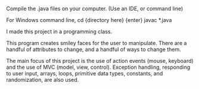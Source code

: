 Compile the .java files on your computer.
(Use an IDE, or command line)

For Windows command line, cd {directory here} {enter} javac *.java

I made this project in a programming class.

This program creates smiley faces for the user to manipulate.
There are a handful of attributes to change, and a handful of ways to change them.

The main focus of this project is the use of action events (mouse, keyboard) and the use of MVC (model, view, control). 
Exception handling, responding to user input, arrays, loops, primitive data types, constants, and randomization, are also used.
